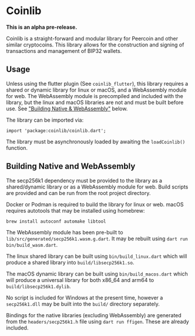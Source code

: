 # Coinlib

**This is an alpha pre-release.**

Coinlib is a straight-forward and modular library for Peercoin and other similar
cryptocoins. This library allows for the construction and signing of
transactions and management of BIP32 wallets.

## Usage

Unless using the flutter plugin (See `coinlib_flutter`), this library requires a
shared or dynamic library for linux or macOS, and a WebAssembly module for web.
The WebAssembly module is precompiled and included with the library, but the
linux and macOS libraries are not and must be built before use. See
["Building Native & WebAssembly"](#building-native-and-webassembly) below.

The library can be imported via:

```
import 'package:coinlib/coinlib.dart';
```

The library must be asynchronously loaded by awaiting the `loadCoinlib()`
function.

## Building Native and WebAssembly

The secp256k1 dependency must be provided to the library as a shared/dynamic
library or as a WebAssembly module for web. Build scripts are provided and can
be run from the root project directory.

Docker or Podman is required to build the library for linux or web. macOS
requires autotools that may be installed using homebrew:

```
brew install autoconf automake libtool
```

The WebAssembly module has been pre-built to
`lib/src/generated/secp256k1.wasm.g.dart`. It may be rebuilt using `dart run
bin/build_wasm.dart`.

The linux shared library can be built using `bin/build_linux.dart` which will
produce a shared library into `build/libsecp256k1.so`.

The macOS dynamic library can be built using `bin/build_macos.dart` which will
produce a universal library for both x86_64 and arm64 to
`build/libsecp256k1.dylib`.

No script is included for Windows at the present time, however a `secp256k1.dll`
may be built into the `build/` directory separately.

Bindings for the native libraries (excluding WebAssembly) are generated from the
`headers/secp256k1.h` file using `dart run ffigen`. These are already included.

